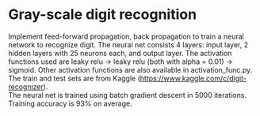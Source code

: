 # Gray-scale digit recognition
Implement feed-forward propagation, back propagation to train a neural network to recognize digit. The neural net consists 
4 layers: input layer, 2 hidden layers with 25 neurons each, and output layer. The activation functions used are leaky relu -> leaky relu (both with alpha = 0.01) -> sigmoid. 
Other activation functions are also available in activation_func.py.  
The train and test sets are from Kaggle (https://www.kaggle.com/c/digit-recognizer).  
The neural net is trained using batch gradient descent in 5000 iterations. Training accuracy is 93% on average.